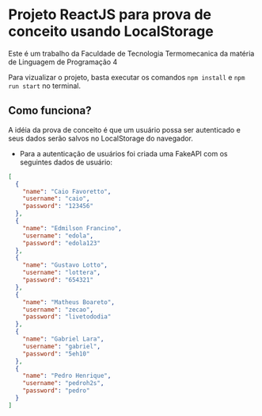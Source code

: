 # Projeto ReactJS para prova de conceito usando LocalStorage

Este é um trabalho da Faculdade de Tecnologia Termomecanica da matéria de
Linguagem de Programação 4

Para vizualizar o projeto, basta executar os comandos `npm install` e `npm run start` no terminal.

## Como funciona?

A idéia da prova de conceito é que um usuário possa ser autenticado e seus dados serão salvos no LocalStorage do navegador.

- Para a autenticação de usuários foi criada uma FakeAPI com os seguintes dados de usuário:

```json
[
  {
    "name": "Caio Favoretto",
    "username": "caio",
    "password": "123456"
  },
  {
    "name": "Edmilson Francino",
    "username": "edola",
    "password": "edola123"
  },
  {
    "name": "Gustavo Lotto",
    "username": "lottera",
    "password": "654321"
  },
  {
    "name": "Matheus Boareto",
    "username": "zecao",
    "password": "livetododia"
  },
  {
    "name": "Gabriel Lara",
    "username": "gabriel",
    "password": "5eh10"
  },
  {
    "name": "Pedro Henrique",
    "username": "pedroh2s",
    "password": "pedro"
  }
]
```
